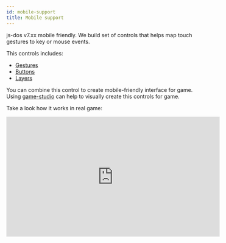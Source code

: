 ```yaml
---
id: mobile-support
title: Mobile support
---
```


js-dos v7.xx mobile friendly. We build set of controls that helps map touch gestures to key or mouse events.

This controls includes:
* [Gestures](gestures.md)
* [Buttons](buttons.md)
* [Layers](multiple-layers.md)

You can combine this control to create mobile-friendly interface for game.
Using [game-studio](game-studio.md) can help to visually create this controls for game.

Take a look how it works in real game:
<iframe width="560" height="315" src="https://www.youtube.com/embed/I19hllmQWgk?start=20" frameborder="0" allow="accelerometer; autoplay; clipboard-write; encrypted-media; gyroscope; picture-in-picture" allowfullscreen></iframe>
